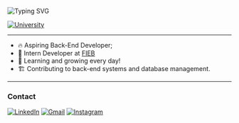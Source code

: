 ![Typing SVG](https://readme-typing-svg.demolab.com?font=Fira+Code&weight=600&size=25&pause=3000&color=ffffff&random=false&width=435&height=40&lines=Hi!+👋+I'm+Elder+Galvão!)

[![University](https://img.shields.io/badge/UCSAL-Systems%20Analysis%20%26%20Development-blueviolet)](https://www.ucsal.br/)

<hr>

- 🔥 Aspiring Back-End Developer;
- 🔭 Intern Developer at [FIEB](https://www.linkedin.com/company/sistemafieb/posts/?feedView=all) 
- 🦾 Learning and growing every day!
- 🏗️ Contributing to back-end systems and database management.
<hr>

### Contact
<p align="left">

[![LinkedIn](https://img.shields.io/badge/-LinkedIn-0077B5?style=flat&logo=linkedin&logoColor=white)](https://www.linkedin.com/in/elder-galv%C3%A3o/)
[![Gmail](https://img.shields.io/badge/-Gmail-D14836?style=flat&logo=gmail&logoColor=white)](mailto:eldergalvao07@gmail.com)
[![Instagram](https://img.shields.io/badge/-Instagram-E4405F?style=flat&logo=instagram&logoColor=white)](https://www.instagram.com/egqr_)

</p>
